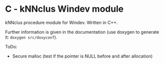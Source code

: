 # C - kNNclus Windev module

kNNclus procedure module for Windev. Written in C++.

Further information is given in the documentation (use doxygen to generate it: `doxygen src/doxyconf`).

ToDo:
* Secure malloc (test if the pointer is NULL before and after allocation)
